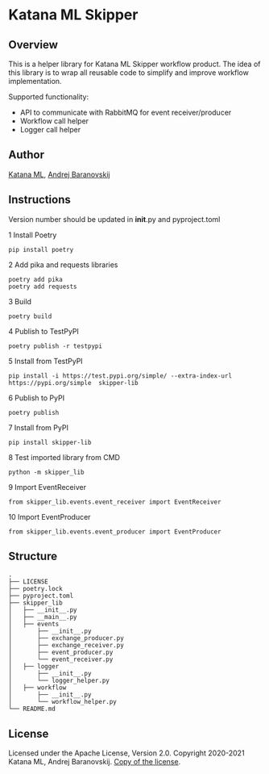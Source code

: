 # Katana ML Skipper

## Overview

This is a helper library for Katana ML Skipper workflow product. The idea of this library is to wrap all reusable code to simplify and improve workflow implementation.

Supported functionality:

- API to communicate with RabbitMQ for event receiver/producer
- Workflow call helper
- Logger call helper

## Author

[Katana ML](https://katanaml.io), [Andrej Baranovskij](https://github.com/abaranovskis-redsamurai)

## Instructions

Version number should be updated in __init__.py and pyproject.toml

1 Install Poetry

``` shell
pip install poetry
```

2 Add pika and requests libraries

``` shell
poetry add pika
poetry add requests
```

3 Build

``` shell
poetry build
```

4 Publish to TestPyPI

``` shell
poetry publish -r testpypi
```

5 Install from TestPyPI

``` shell
pip install -i https://test.pypi.org/simple/ --extra-index-url https://pypi.org/simple  skipper-lib
```

6 Publish to PyPI

``` shell
poetry publish
```

7 Install from PyPI

``` shell
pip install skipper-lib
```

8 Test imported library from CMD

``` shell
python -m skipper_lib
```

9 Import EventReceiver

``` shell
from skipper_lib.events.event_receiver import EventReceiver
```

10 Import EventProducer

``` shell
from skipper_lib.events.event_producer import EventProducer
```

## Structure

``` shell
.
├── LICENSE
├── poetry.lock
├── pyproject.toml
├── skipper_lib
│   ├── __init__.py
│   ├── __main__.py
│   ├── events
│       ├── __init__.py
│       ├── exchange_producer.py
│       ├── exchange_receiver.py
│       ├── event_producer.py
│       └── event_receiver.py
│   ├── logger
│       ├── __init__.py
│       └── logger_helper.py
│   ├── workflow
│       ├── __init__.py
│       └── workflow_helper.py
└── README.md
```

## License

Licensed under the Apache License, Version 2.0. Copyright 2020-2021 Katana ML, Andrej Baranovskij. [Copy of the license](https://github.com/katanaml/katana-skipper/blob/master/LICENSE).

